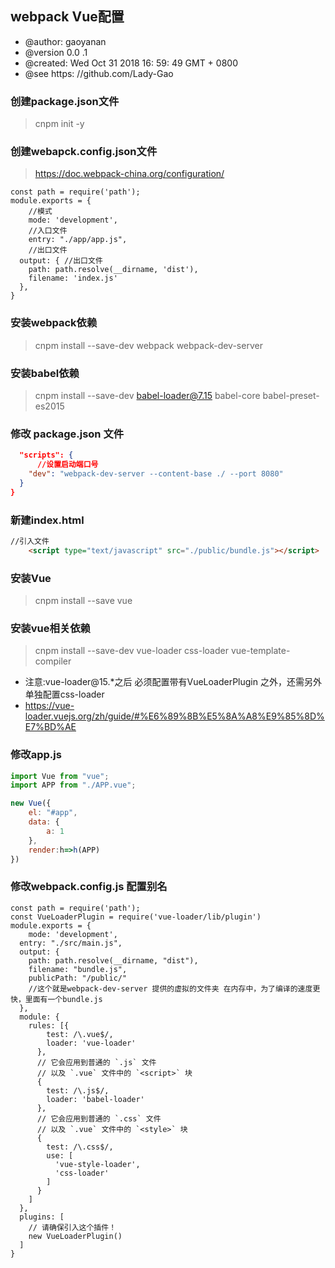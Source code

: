 ## webpack Vue配置

 * @author: gaoyanan
 * @version 0.0 .1
 * @created: Wed Oct 31 2018 16: 59: 49 GMT + 0800
 * @see https: //github.com/Lady-Gao
 
### 创建package.json文件

> cnpm init -y
###  创建webapck.config.json文件 
>https://doc.webpack-china.org/configuration/

```JS
const path = require('path');
module.exports = {
    //模式
    mode: 'development', 
    //入口文件
    entry: "./app/app.js",
    //出口文件
  output: { //出口文件
    path: path.resolve(__dirname, 'dist'),
    filename: 'index.js'
  },
}
```
### 安装webpack依赖
> cnpm install --save-dev webpack webpack-dev-server

### 安装babel依赖
> cnpm install --save-dev babel-loader@7.15 babel-core babel-preset-es2015
### 修改 package.json 文件
```jsON
  "scripts": {
      //设置启动端口号
    "dev": "webpack-dev-server --content-base ./ --port 8080"
  }
}
```
###  新建index.html
``` HTML  
//引入文件
	<script type="text/javascript" src="./public/bundle.js"></script>
```
###  安装Vue
>cnpm install --save vue

### 安装vue相关依赖
> cnpm install --save-dev vue-loader css-loader vue-template-compiler
- 注意:vue-loader@15.*之后 必须配置带有VueLoaderPlugin 之外，还需另外单独配置css-loader
- https://vue-loader.vuejs.org/zh/guide/#%E6%89%8B%E5%8A%A8%E9%85%8D%E7%BD%AE

### 修改app.js
```js
import Vue from "vue";
import APP from "./APP.vue";

new Vue({
    el: "#app",
    data: {
        a: 1
    },
    render:h=>h(APP)
})
```
### 修改webpack.config.js 配置别名
```JS
const path = require('path');
const VueLoaderPlugin = require('vue-loader/lib/plugin')
module.exports = {
    mode: 'development',
  entry: "./src/main.js",
  output: {
    path: path.resolve(__dirname, "dist"),
    filename: "bundle.js",
    publicPath: "/public/"
    //这个就是webpack-dev-server 提供的虚拟的文件夹 在内存中，为了编译的速度更快，里面有一个bundle.js
  },
  module: {
    rules: [{
        test: /\.vue$/,
        loader: 'vue-loader'
      },
      // 它会应用到普通的 `.js` 文件
      // 以及 `.vue` 文件中的 `<script>` 块
      {
        test: /\.js$/,
        loader: 'babel-loader'
      },
      // 它会应用到普通的 `.css` 文件
      // 以及 `.vue` 文件中的 `<style>` 块
      {
        test: /\.css$/,
        use: [
          'vue-style-loader',
          'css-loader'
        ]
      }
    ]
  },
  plugins: [
    // 请确保引入这个插件！
    new VueLoaderPlugin()
  ]
}
```